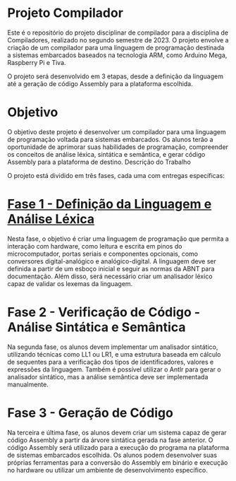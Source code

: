# Projeto Compilador

Este é o repositório do projeto disciplinar de compilador para a disciplina de Compiladores, realizado no segundo semestre de 2023. O projeto envolve a criação de um compilador para uma linguagem de programação destinada a sistemas embarcados baseados na tecnologia ARM, como Arduino Mega, Raspberry Pi e Tiva.

O projeto será desenvolvido em 3 etapas, desde a definição da linguagem até a geração de código Assembly para a plataforma escolhida.

# Objetivo

O objetivo deste projeto é desenvolver um compilador para uma linguagem de programação voltada para sistemas embarcados. Os alunos terão a oportunidade de aprimorar suas habilidades de programação, compreender os conceitos de análise léxica, sintática e semântica, e gerar código Assembly para a plataforma de destino.
Descrição do Trabalho

O projeto está dividido em três fases, cada uma com entregas específicas:

# [Fase 1 - Definição da Linguagem e Análise Léxica](https://github.com/matheusherman/Projeto_Compilador/tree/Fase-1) 

Nesta fase, o objetivo é criar uma linguagem de programação que permita a interação com hardware, como leitura e escrita em pinos do microcomputador, portas seriais e componentes opcionais, como conversores digital-analógico e analógico-digital. A linguagem deve ser definida a partir de um esboço inicial e seguir as normas da ABNT para documentação. Além disso, será necessário criar um analisador léxico capaz de validar os lexemas da linguagem.

# Fase 2 - Verificação de Código - Análise Sintática e Semântica

Na segunda fase, os alunos devem implementar um analisador sintático, utilizando técnicas como LL1 ou LR1, e uma estrutura baseada em cálculo de sequentes para a verificação dos tipos de identificadores, valores e expressões da linguagem. Também é possível utilizar o Antlr para gerar o analisador sintático, mas a análise semântica deve ser implementada manualmente.

# Fase 3 - Geração de Código

Na terceira e última fase, os alunos devem criar um sistema capaz de gerar código Assembly a partir da árvore sintática gerada na fase anterior. O código Assembly será utilizado para a execução do programa na plataforma de sistemas embarcados escolhida. Os alunos podem desenvolver suas próprias ferramentas para a conversão do Assembly em binário e execução no hardware ou utilizar um ambiente de desenvolvimento específico.
